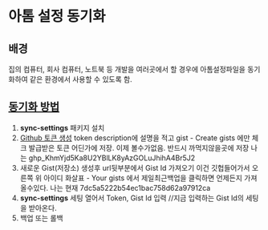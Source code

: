 <!-- <link href="markdownStyle.css" rel="stylesheet"></link> -->
# 아톰 설정 동기화

## 배경
집의 컴퓨터, 회사 컴퓨터, 노트북 등 개발을 여러곳에서 할 경우에 아톰설정파일을 동기화하여 같은 환경에서 사용할 수 있도록 함.

## [동기화 방법](https://sanghaklee.tistory.com/42)
1. **sync-settings** 패키지 설치
1. [Github 토큰 생성](https://github.com/settings/tokens/new)
    token description에 설명을 적고 gist - Create gists 에만 체크
    발급받은 토큰 어딘가에 저장. 이제 볼수가없음. 반드시 까먹지않을곳에 저장
    나는 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
1. 새로운 Gist(저장소) 생성후 url뒷부분에서 Gist Id 가져오기
    이건 깃헙들어가서 오른쪽 위 아이디 화살표 - Your gists 에서 제일최근백업을 클릭하면 언제든지 가져올수있다.
    나는 현재 7dc5a5222b54ec1bac758d62a97912ca
1. **sync-settings** 세팅 열어서 Token, Gist Id 입력
    //지금 입력하는 Gist Id의 세팅을 받아온다.
1. 백업 또는 롤백
